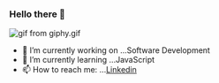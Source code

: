 ### Hello there 👋
![gif from giphy.gif](https://github.com/rishabhgujarati/rishabhgujarati/blob/master/giphy.gif)
- 🔭 I’m currently working on ...Software Development
- 🌱 I’m currently learning ...JavaScript
- 📫 How to reach me: ...[Linkedin](https://www.linkedin.com/in/rishabhgujarati/)

